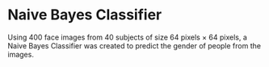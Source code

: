 # Naive Bayes Classifier

Using 400 face images from 40 subjects of size 64 pixels × 64 pixels, a Naive Bayes Classifier was created to predict the gender of people from the images.
